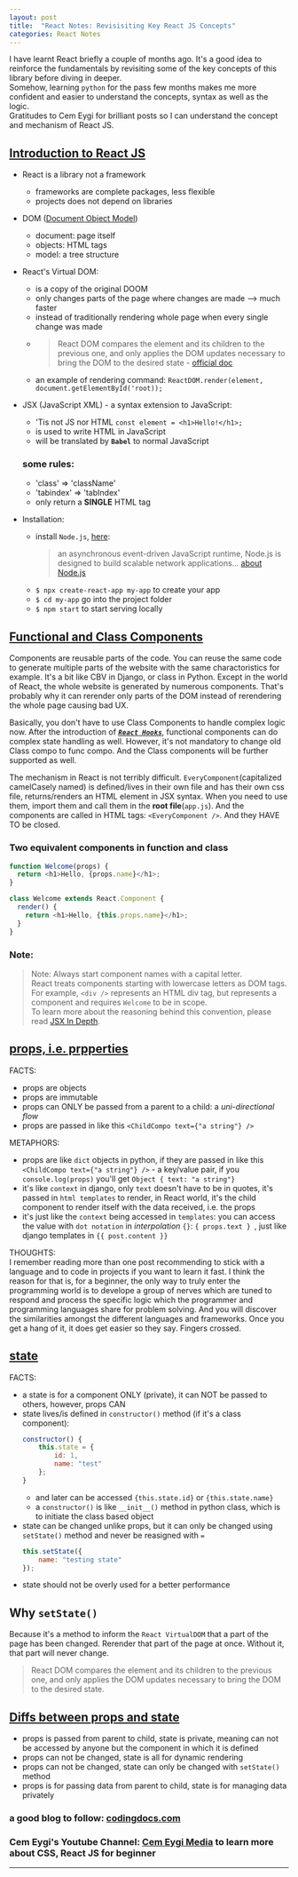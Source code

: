 ```yaml
---
layout: post
title:  "React Notes: Revisisiting Key React JS Concepts"
categories: React Notes
---
```


I have learnt React briefly a couple of months ago. It's a good idea to reinforce the fundamentals by revisiting some of the key concepts of this library before diving in deeper.  
Somehow, learning `python` for the pass few months makes me more confident and easier to understand the concepts, syntax as well as the logic.  
Gratitudes to Cem Eygi for brilliant posts so I can understand the concept and mechanism of React JS.

## [Introduction to React JS](https://www.codingdocs.com/introduction-to-react-js/)
* React is a library not a framework
    * frameworks are complete packages, less flexible
    * projects does not depend on libraries

* DOM ([Document Object Model](https://developer.mozilla.org/en-US/docs/Web/API/Document_Object_Model/Introduction))
    * document: page itself
    * objects: HTML tags
    * model: a tree structure

* React's Virtual DOM:
    * is a copy of the original DOOM
    * only changes parts of the page where changes are made --> much faster
    * instead of traditionally rendering whole page when every single change was made
    * >React DOM compares the element and its children to the previous one, and only applies the DOM updates necessary to bring the DOM to the desired state - [official doc](https://reactjs.org/docs/rendering-elements.html)
    * an example of rendering command: `ReactDOM.render(element, document.getElementById('root));`

* JSX (JavaScript XML) - a syntax extension to JavaScript:
    * 'Tis not JS nor HTML `const element = <h1>Hello!</h1>;`
    * is used to write HTML in JavaScript
    * will be translated by **`Babel`** to normal JavaScript

    ### some rules:
    * 'class' => 'className'
    * 'tabindex' => 'tabIndex'
    * only return a **SINGLE** HTML tag

* Installation:
    * install `Node.js`, [here](https://nodejs.org/en/): 
        >an asynchronous event-driven JavaScript runtime, Node.js is designed to build scalable network applications... [about Node.js](https://nodejs.org/en/about/)
    * `$ npx create-react-app my-app` to create your app
    * `$ cd my-app` go into the project folder
    * `$ npm start` to start serving locally

## [Functional and Class Components](https://www.codingdocs.com/react-js-understanding-functional-class-components/)
Components are reusable parts of the code. You can reuse the same code to generate multiple parts of the website with the same charactoristics for example. It's a bit like CBV in Django, or class in Python. Except in the world of React, the whole website is generated by numerous components. That's probably why it can rerender only parts of the DOM instead of rerendering the whole page causing bad UX.

Basically, you don't have to use Class Components to handle complex logic now. After the introduction of [***`React Hooks`***](https://reactjs.org/docs/hooks-overview.html), functional components can do complex state handling as well. However, it's not mandatory to change old Class compo to func compo. And the Class components will be further supported as well.

The mechanism in React is not terribly difficult. `EveryComponent`(capitalized camelCasely named) is defined/lives in their own file and has their own css file, returns/renders an HTML element in JSX syntax. When you need to use them, import them and call them in the **root file**(`app.js`). And the components are called in HTML tags: `<EveryComponent />`. And they HAVE TO be closed.

### Two equivalent components in function and class
```js
function Welcome(props) {
  return <h1>Hello, {props.name}</h1>;
}
```
```js
class Welcome extends React.Component {
  render() {
    return <h1>Hello, {this.props.name}</h1>;
  }
}
```

### Note:
>Note: Always start component names with a capital letter.  
>React treats components starting with lowercase letters as DOM tags. For example, `<div />` represents an HTML div tag, but <Welcome /> represents a component and requires `Welcome` to be in scope.  
>To learn more about the reasoning behind this convention, please read [JSX In Depth](https://reactjs.org/docs/jsx-in-depth.html#user-defined-components-must-be-capitalized).


## [props, i.e. prpperties](https://www.codingdocs.com/what-is-props-and-how-to-use-it-in-react/)
FACTS:
* props are objects
* props are immutable
* props can ONLY be passed from a parent to a child: a _uni-directional flow_
* props are passed in like this `<ChildCompo text={"a string"} />`

METAPHORS:
* props are like `dict` objects in python, if they are passed in like this `<ChildCompo text={"a string"} />` - a key/value pair, if you `console.log(props)` you'll get `Object { text: "a string"}`
* it's like `context` in django, only `text` doesn't have to be in quotes, it's passed in `html templates` to render, in React world, it's the child component to render itself with the data received, i.e. the props
* it's just like the `context` being accessed in `templates`: you can access the value with `dot notation` in _interpolation_ `{}`: `{ props.text } `, just like django templates in `{{ post.content }}`

THOUGHTS:  
I remember reading more than one post recommending to stick with a language and to code in projects if you want to learn it fast. I think the reason for that is, for a beginner, the only way to truly enter the programming world is to develope a group of nerves which are tuned to respond and process the specific logic which the programmer and programming languages share for problem solving. And you will discover the similarities amongst the different languages and frameworks. Once you get a hang of it, it does get easier so they say. Fingers crossed.

## [state](https://www.codingdocs.com/react-js-understanding-state/)
FACTS:
* a state is for a component ONLY (private), it can NOT be passed to others, however, props CAN
* state lives/is defined in `constructor()` method (if it's a class component):
    ```js
    constructor() {
        this.state = {
            id: 1,
            name: "test"
        };
    }
    ```
    * and later can be accessed `{this.state.id}` or `{this.state.name}`
    * a `constructor()` is like `__init__()` method in python class, which is to initiate the class based object
* state can be changed unlike props, but it can only be changed using `setState()` method and never be reasigned with `=`
    ```js
    this.setState({
        name: "testing state"
    });
    ```
* state should not be overly used for a better performance


## Why `setState()`
Because it's a method to inform the `React VirtualDOM` that a part of the page has been changed. Rerender that part of the page at once. Without it, that part will never change.
>React DOM compares the element and its children to the previous one, and only applies the DOM updates necessary to bring the DOM to the desired state.

## [Diffs between props and state](https://www.freecodecamp.org/news/react-js-for-beginners-props-state-explained/)
* props is passed from parent to child, state is private, meaning can not be accessed by anyone but the component in which it is defined
* props can not be changed, state is all for dynamic rendering
* props can not be changed, state can only be changed with `setState()` method
* props is for passing data from parent to child, state is for managing data privately 

### a good blog to follow: [codingdocs.com](https://www.codingdocs.com/)
### Cem Eygi's Youtube Channel: [Cem Eygi Media](https://www.youtube.com/channel/UC1EgYPCvKCXFn8HlpoJwY3Q?view_as=subscriber) to learn more about CSS, React JS for beginner

---
